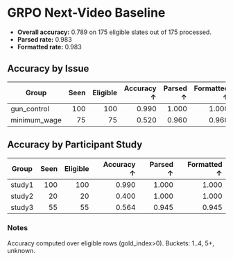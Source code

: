 # GRPO Next-Video Baseline

- **Overall accuracy:** 0.789 on 175 eligible slates out of 175 processed.
- **Parsed rate:** 0.983
- **Formatted rate:** 0.983

## Accuracy by Issue

| Group | Seen | Eligible | Accuracy ↑ | Parsed ↑ | Formatted ↑ |
| --- | ---: | ---: | ---: | ---: | ---: |
| gun_control | 100 | 100 | 0.990 | 1.000 | 1.000 |
| minimum_wage | 75 | 75 | 0.520 | 0.960 | 0.960 |

## Accuracy by Participant Study

| Group | Seen | Eligible | Accuracy ↑ | Parsed ↑ | Formatted ↑ |
| --- | ---: | ---: | ---: | ---: | ---: |
| study1 | 100 | 100 | 0.990 | 1.000 | 1.000 |
| study2 | 20 | 20 | 0.400 | 1.000 | 1.000 |
| study3 | 55 | 55 | 0.564 | 0.945 | 0.945 |

### Notes

Accuracy computed over eligible rows (gold_index>0). Buckets: 1..4, 5+, unknown.
